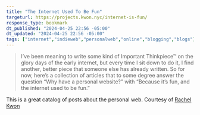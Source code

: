 ```yaml
---
title: "The Internet Used To Be Fun"
targeturl: https://projects.kwon.nyc/internet-is-fun/
response_type: bookmark
dt_published: "2024-04-25 22:56 -05:00"
dt_updated: "2024-04-25 22:56 -05:00"
tags: ["internet","indieweb","personalweb","online","blogging","blogs"]
---
```


> I’ve been meaning to write some kind of Important Thinkpiece™ on the glory days of the early internet, but every time I sit down to do it, I find another, better piece that someone else has already written. So for now, here’s a collection of articles that to some degree answer the question “Why have a personal website?” with “Because it’s fun, and the internet used to be fun.”

This is a great catalog of posts about the personal web. Courtesy of [Rachel Kwon](https://kwon.nyc/)